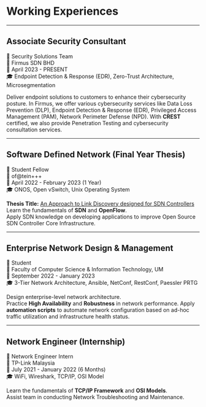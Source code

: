 # Working Experiences


<!--more-->

***

## **Associate Security Consultant**
:briefcase: Security Solutions Team  
:office: Firmus SDN BHD  
:date: April 2023 - PRESENT  
:mortar_board: Endpoint Detection & Response (EDR), Zero-Trust Architecture, Microsegmentation  

Deliver endpoint solutions to customers to enhance their cybersecurity posture. In Firmus, we offer various cybersecurity services like Data Loss Prevention (DLP), Endpoint Detection & Response (EDR), Privileged Access Management (PAM), Network Perimeter Defense (NPD). With **CREST** certified, we also provide Penetration Testing and cybersecurity consultation services.  

***

## **Software Defined Network** (Final Year Thesis)
:briefcase: Student Fellow  
:office: of@tein+++  
:date: April 2022 - February 2023 (1 Year)  
:mortar_board: ONOS, Open vSwitch, Unix Operating System  

**Thesis Title:** <ins>An Approach to Link Discovery designed for SDN Controllers</ins>  
Learn the fundamentals of **SDN** and **OpenFlow**.  
Apply SDN knowledge on developing applications to improve Open Source SDN Controller Core Infrastructure.  

***

## **Enterprise Network Design & Management**
:briefcase: Student  
:office: Faculty of Computer Science & Information Technology, UM  
:date: September 2022 - January 2023  
:mortar_board: 3-Tier Network Architecture, Ansible, NetConf, RestConf, Paessler PRTG  

Design enterprise-level network architecture.  
Practice **High Availability** and **Robustness** in network performance. Apply **automation scripts** to automate network configuration based on ad-hoc traffic utilization and infrastructure health status.

***

## **Network Engineer** (Internship)
:briefcase: Network Engineer Intern  
:office: TP-Link Malaysia  
:date: July 2021 - January 2022 (6 Months)  
:mortar_board: WiFi, Wireshark, TCP/IP, OSI Model

Learn the fundamentals of **TCP/IP Framework** and **OSI Models**.  
Assist team in conducting Network Troubleshooting and Maintenance.

